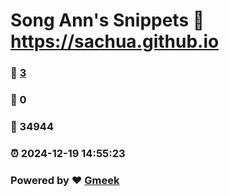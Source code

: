 # Song Ann's Snippets :link: https://sachua.github.io 
### :page_facing_up: [3](https://sachua.github.io/tag.html) 
### :speech_balloon: 0 
### :hibiscus: 34944 
### :alarm_clock: 2024-12-19 14:55:23 
### Powered by :heart: [Gmeek](https://github.com/Meekdai/Gmeek)
